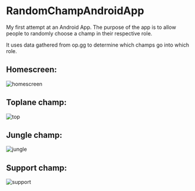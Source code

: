 
# RandomChampAndroidApp
My first attempt at an Android App. The purpose of the app is to allow people to randomly choose a champ in their respective role.

It uses data gathered from op.gg to determine which champs go into which role.

## Homescreen:
![homescreen](https://user-images.githubusercontent.com/12042095/131947727-13f62e28-a3aa-4932-b483-46c1b1b72bde.png)

## Toplane champ:
![top](https://user-images.githubusercontent.com/12042095/131947748-2f2c809c-3e96-45b4-b234-146f969d15d5.png)

## Jungle champ:
![jungle](https://user-images.githubusercontent.com/12042095/131947752-407f3415-6241-4bc2-9118-a64355368e16.png)

## Support champ:
![support](https://user-images.githubusercontent.com/12042095/131947751-1cc0fd45-6b10-4565-8436-917285c5637a.png)
